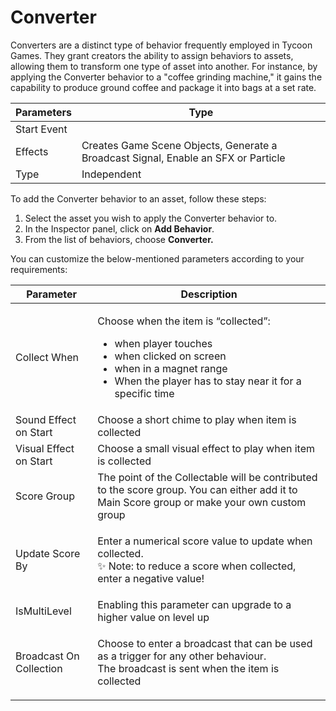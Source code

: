 # Converter

Converters are a distinct type of behavior frequently employed in Tycoon Games. They grant creators the ability to assign behaviors to assets, allowing them to transform one type of asset into another. For instance, by applying the Converter behavior to a "coffee grinding machine," it gains the capability to produce ground coffee and package it into bags at a set rate.

| Parameters  | Type                                                                               |
| ----------- | ---------------------------------------------------------------------------------- |
| Start Event |                                                                                    |
| Effects     | Creates Game Scene Objects, Generate a Broadcast Signal, Enable an SFX or Particle |
| Type        | Independent                                                                        |

To add the Converter behavior to an asset, follow these steps:

1. Select the asset you wish to apply the Converter behavior to.
2. In the Inspector panel, click on **Add Behavior**.
3. From the list of behaviors, choose **Converter.**

You can customize the below-mentioned parameters according to your requirements:

| Parameter               | Description                                                                                                                                                                                                           |
| ----------------------- | --------------------------------------------------------------------------------------------------------------------------------------------------------------------------------------------------------------------- |
| Collect When            | <p></p><p>Choose when the item is “collected”:</p><ul><li>when player touches</li><li>when clicked on screen</li><li>when in a magnet range</li><li>When the player has to stay near it for a specific time</li></ul> |
| Sound Effect on Start   | Choose a short chime to play when item is collected                                                                                                                                                                   |
| Visual Effect on Start  | Choose a small visual effect to play when item is collected                                                                                                                                                           |
| Score Group             | The point of the Collectable will be contributed to the score group. You can either add it to Main Score group or make your own custom group                                                                          |
| Update Score By         | <p>Enter a numerical score value to update when collected.<br>✨ Note: to reduce a score when collected, enter a negative value!</p>                                                                                   |
| IsMultiLevel            | Enabling this parameter can upgrade to a higher value on level up                                                                                                                                                     |
| Broadcast On Collection | <p>Choose to enter a broadcast that can be used as a trigger for any other behaviour.<br>The broadcast is sent when the item is collected</p>                                                                         |
